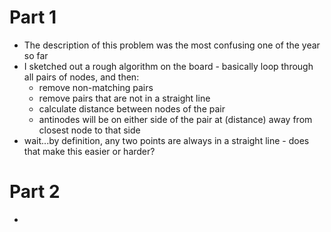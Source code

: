 # Part 1
* The description of this problem was the most confusing one of the year so far
* I sketched out a rough algorithm on the board - basically loop through all pairs of nodes, and then:
    * remove non-matching pairs
    * remove pairs that are not in a straight line
    * calculate distance between nodes of the pair
    * antinodes will be on either side of the pair at (distance) away from closest node to that side
* wait...by definition, any two points are always in a straight line - does that make this easier or harder?

# Part 2
* 